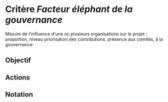 # Critère *Facteur éléphant de la gouvernance*
Mesure de l'influence d'une ou plusieurs organisations sur le projet : proportion, niveau priorisation des contributions, présence aux comités, à la gouvernance

## Objectif


## Actions


## Notation